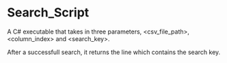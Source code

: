 # Search_Script

A C# executable that takes in three parameters, <csv_file_path>, <column_index> and <search_key>.

After a successfull search, it returns the line which contains the search key.
